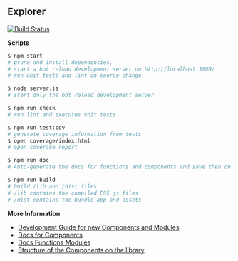 ## Explorer
[![Build Status](https://travis-ci.org/kensho/explorer.svg)](https://travis-ci.org/luiscarli/explorer)

**Scripts**
```bash
$ npm start
# prune and install dependencies,
# start a hot reload development server on http://localhost:3000/
# run unit tests and lint on source change

$ node server.js
# start only the hot reload development server

$ npm run check
# run lint and executes unit tests

$ npm run test:cov
# generate coverage information from tests
$ open coverage/index.html
# open coverage report

$ npm run doc
# Auto-generate the docs for functions and components and save then on ./docs

$ npm run build
# build /lib and /dist files
# /lib contains the compiled ES5 js files
# /dist contains the bundle app and assets
```

**More Information**

- [Development Guide for new Components and Modules](/docs/development.md)
- [Docs for Components](/docs/components.md)
- [Docs Functions Modules](/docs/functions.md)
- [Structure of the Components on the library](/docs/componentsStructure.md)
